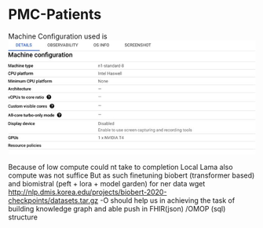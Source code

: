 # PMC-Patients


Machine Configuration used is ![machineconfiguration](./machineconfiguration.png)

Because of low compute could nt take to completion
Local Lama also compute was not suffice
But as such finetuning biobert (transformer based)  and biomistral (peft + lora + model garden)  for ner data wget http://nlp.dmis.korea.edu/projects/biobert-2020-checkpoints/datasets.tar.gz -O should help us in achieving the task of building knowledge graph and able push in FHIR(json) /OMOP (sql) structure

